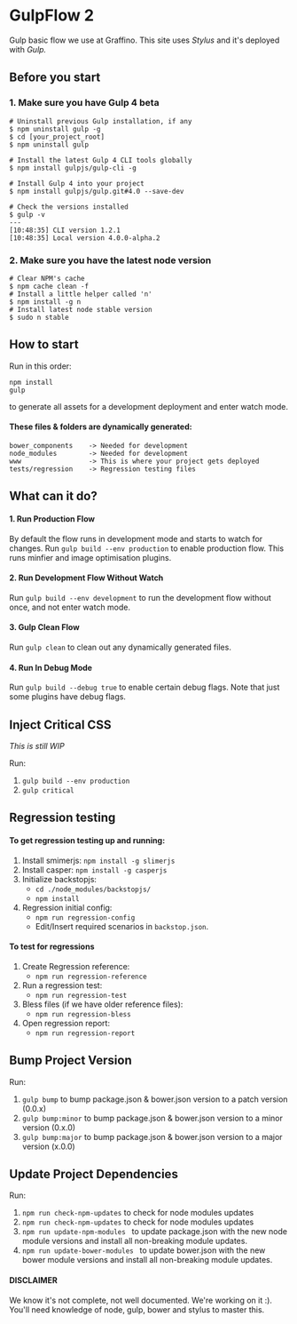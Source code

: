 # GulpFlow 2
Gulp basic flow we use at Graffino. This site uses *Stylus* and it's deployed with *Gulp.*

## Before you start ##

### 1. Make sure you have Gulp 4 beta

```
# Uninstall previous Gulp installation, if any
$ npm uninstall gulp -g
$ cd [your_project_root]
$ npm uninstall gulp

# Install the latest Gulp 4 CLI tools globally
$ npm install gulpjs/gulp-cli -g

# Install Gulp 4 into your project
$ npm install gulpjs/gulp.git#4.0 --save-dev

# Check the versions installed
$ gulp -v
---
[10:48:35] CLI version 1.2.1
[10:48:35] Local version 4.0.0-alpha.2
```

### 2. Make sure you have the latest node version

```
# Clear NPM's cache
$ npm cache clean -f
# Install a little helper called 'n'
$ npm install -g n
# Install latest node stable version
$ sudo n stable

```

## How to start ##

Run in this order:
```
npm install
gulp
```

to generate all assets for a development deployment and enter watch mode.


#### These files & folders are dynamically generated: ####

```
bower_components    -> Needed for development
node_modules        -> Needed for development
www                 -> This is where your project gets deployed
tests/regression    -> Regression testing files

```

## What can it do? ##

#### 1. Run Production Flow ####
By default the flow runs in development mode and starts to watch for changes.
Run `gulp build --env production` to enable production flow. This runs minfier and image optimisation plugins.

#### 2. Run Development Flow Without Watch ####
Run `gulp build --env development` to run the development flow without once, and not enter watch mode.

#### 3. Gulp Clean Flow ####
Run `gulp clean` to clean out any dynamically generated files.

#### 4. Run In Debug Mode ####
Run `gulp build --debug true` to enable certain debug flags. Note that just some plugins have debug flags.

## Inject Critical CSS ##
*This is still WIP*

Run:

1. `gulp build --env production`
2. `gulp critical`

## Regression testing ##

#### To get regression testing up and running: ####

1. Install smimerjs: `npm install -g slimerjs`
2. Install casper: `npm install -g casperjs`
3. Initialize backstopjs:
    - `cd ./node_modules/backstopjs/ `
    - `npm install`
4. Regression initial config:
    - `npm run regression-config`
    - Edit/Insert required scenarios in `backstop.json`.

#### To test for regressions ####
1. Create Regression reference:
    - `npm run regression-reference`
2. Run a regression test:
    - `npm run regression-test`
3. Bless files (if we have older reference files):
    - `npm run regression-bless`
4. Open regression report:
    - `npm run regression-report`


## Bump Project Version ##

Run:

1. `gulp bump` to bump package.json & bower.json version to a patch version (0.0.x)
2. `gulp bump:minor` to bump package.json & bower.json version to a minor version (0.x.0)
3. `gulp bump:major` to bump package.json & bower.json version to a major version (x.0.0)


## Update Project Dependencies ##

Run:

1. `npm run check-npm-updates` to check for node modules updates
2. `npm run check-npm-updates` to check for node modules updates
3. `npm run update-npm-modules ` to update package.json with the new node module versions and install all non-breaking module updates.
4. `npm run update-bower-modules ` to update bower.json with the new bower module versions and install all non-breaking module updates.


#### DISCLAIMER ####
We know it's not complete, not well documented. We're working on it :). You'll need knowledge of node, gulp, bower and stylus to master this.
